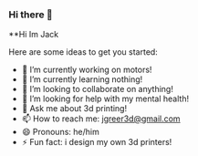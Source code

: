 ### Hi there 👋

**Hi Im Jack

Here are some ideas to get you started:

- 🔭 I’m currently working on motors!
- 🌱 I’m currently learning nothing!
- 👯 I’m looking to collaborate on anything!
- 🤔 I’m looking for help with my mental health!
- 💬 Ask me about 3d printing!
- 📫 How to reach me: jgreer3d@gmail.com
- 😄 Pronouns: he/him
- ⚡ Fun fact: i design my own 3d printers!

